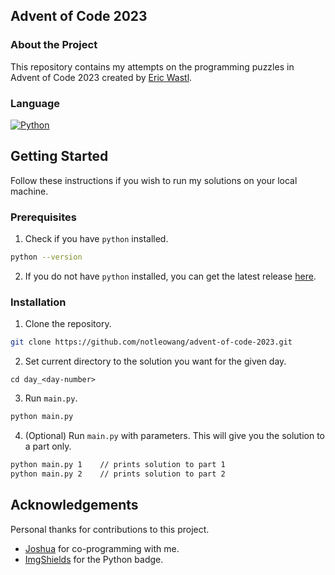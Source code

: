## Advent of Code 2023

### About the Project
This repository contains my attempts on the programming puzzles in Advent of Code 2023 created by [Eric Wastl](https://github.com/topaz).

### Language
[![Python][Python-Badge]][Python-URL]

[Python-Badge]: https://img.shields.io/badge/Python-0f0f0f?style=for-the-badge&logo=Python&logoColor=3776AB
[Python-URL]: https://www.python.org/

## Getting Started
Follow these instructions if you wish to run my solutions on your local machine.

### Prerequisites
1. Check if you have `python` installed.
```bash
python --version
```
2. If you do not have `python` installed, you can get the latest release [here](https://www.python.org/).

### Installation
1. Clone the repository.
```bash
git clone https://github.com/notleowang/advent-of-code-2023.git
```
2. Set current directory to the solution you want for the given day.
```
cd day_<day-number>
```
3. Run `main.py`.
```bash
python main.py
```
4. (Optional) Run `main.py` with parameters. This will give you the solution to a part only.
```bash
python main.py 1    // prints solution to part 1
python main.py 2    // prints solution to part 2
```

## Acknowledgements
Personal thanks for contributions to this project.
- [Joshua](https://github.com/joshchew24) for co-programming with me.
- [ImgShields](https://shields.io/) for the Python badge.
